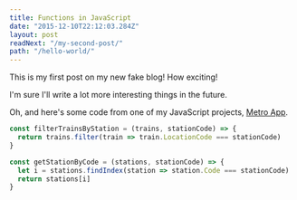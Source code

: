 ```yaml
---
title: Functions in JavaScript
date: "2015-12-10T22:12:03.284Z"
layout: post
readNext: "/my-second-post/"
path: "/hello-world/"
---
```


This is my first post on my new fake blog! How exciting!

I'm sure I'll write a lot more interesting things in the future.

Oh, and here's some code from one of my JavaScript projects, [Metro App](https://github.com/WojoSite/metroApp).

```javascript
const filterTrainsByStation = (trains, stationCode) => {
  return trains.filter(train => train.LocationCode === stationCode)
}

const getStationByCode = (stations, stationCode) => {
  let i = stations.findIndex(station => station.Code === stationCode)
  return stations[i]
}
```
